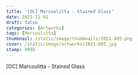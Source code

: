 ```yaml
---
title: '[OC] Marcoulitta - Stained Glass'
date: 2021-11-01
draft: false
categories: [Artworks]
tags: [Marcoulitta]
thumbnail: /static/image/thumbnails/2021-005.png
cover: /static/image/artworks/2021-005.jpg
stamp: 9995
---
```

[OC] Marcoulitta - Stained Glass
